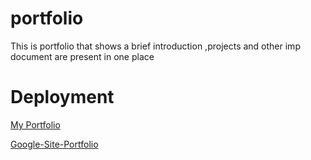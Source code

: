 # portfolio
This is portfolio that shows a brief introduction ,projects and other imp document are present in one place

# Deployment 
[My Portfolio](https://ganeshskl-resume-generator.netlify.app)


<a href="https://sites.google.com/view/ganesh-kumar-shukla/home" target="_blank">Google-Site-Portfolio</a>
